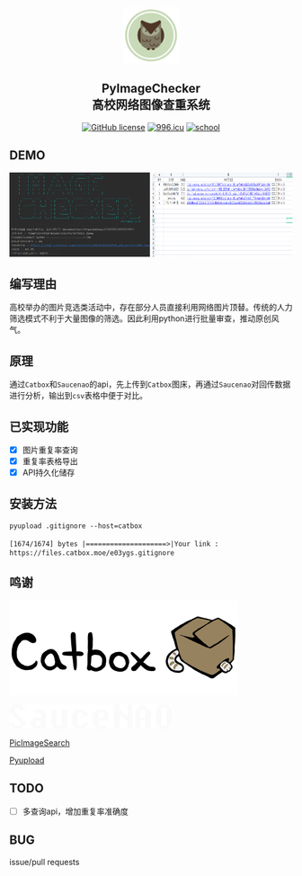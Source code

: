 <p align="center">
  <a href="https://github.com/mdjhacker/pyImageChecker">
    <img src="/assert/img_2.png" alt="Logo" width="100" height="100">
  </a>
</p>

<h2 align="center">PyImageChecker<br>高校网络图像查重系统</h2>


<p align="center">
<a href="https://github.com/mdjhacker/pyImageChecker"><img alt="GitHub license" src="https://img.shields.io/github/license/mdjhacker/pyImageChecker"></a>
<a href="https://996.icu"><img src="https://img.shields.io/badge/link-996.icu-red.svg" alt="996.icu" /></a>
<a href="https://www.neau.edu.cn/"><img src="https://img.shields.io/badge/school-neau-brightgreen" alt="school"/></a>
</p>

## DEMO
<p align="center">
<img src="img_1.png" alt="" width="250" height="150">
<img src="/assert/3333.png" alt="" width="250" height="150">
</p>

## 编写理由
高校举办的图片竞选类活动中，存在部分人员直接利用网络图片顶替。传统的人力筛选模式不利于大量图像的筛选。因此利用python进行批量审查，推动原创风气。

## 原理
通过`Catbox`和`Saucenao`的api，先上传到`Catbox`图床，再通过`Saucenao`对回传数据进行分析，输出到`csv`表格中便于对比。

## 已实现功能
- [x] 图片重复率查询
- [x] 重复率表格导出
- [x] API持久化储存
## 安装方法
```
pyupload .gitignore --host=catbox

[1674/1674] bytes |====================>|Your link : https://files.catbox.moe/e03ygs.gitignore
```

## 鸣谢
![img.png](assert/img.png)

![img_1.png](assert/img_1.png)

[PicImageSearch](https://github.com/kitUIN/PicImageSearch)

[Pyupload](https://github.com/yukinotenshi/pyupload)
## TODO
- [ ] 多查询api，增加重复率准确度
## BUG
issue/pull requests
